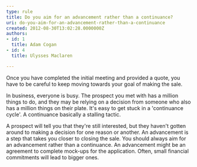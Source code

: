 ```yaml
---
type: rule
title: Do you aim for an advancement rather than a continuance?
uri: do-you-aim-for-an-advancement-rather-than-a-continuance
created: 2012-08-30T13:02:28.0000000Z
authors:
- id: 1
  title: Adam Cogan
- id: 4
  title: Ulysses Maclaren

---
```




<span class='intro'> <p>Once you have completed the initial meeting and provided a quote, you have to be careful to keep moving towards your goal of making the sale.</p>
                 </span>

<p>In business, everyone is busy. The prospect you met with has a million things to do, and they may be relying on a decision from someone who also has a million things on their plate. It's easy to get stuck in a 'continuance cycle'. A continuance basically a stalling tactic.</p>
                <p>A prospect will tell you that they're still interested, but they haven't gotten around to making a decision for one reason or another. An advancement is a step that takes you closer to closing the sale. You should always aim for an advancement rather than a continuance. An advancement might be an agreement to complete mock-ups for the application. Often, small financial commitments will lead to bigger ones.</p>



